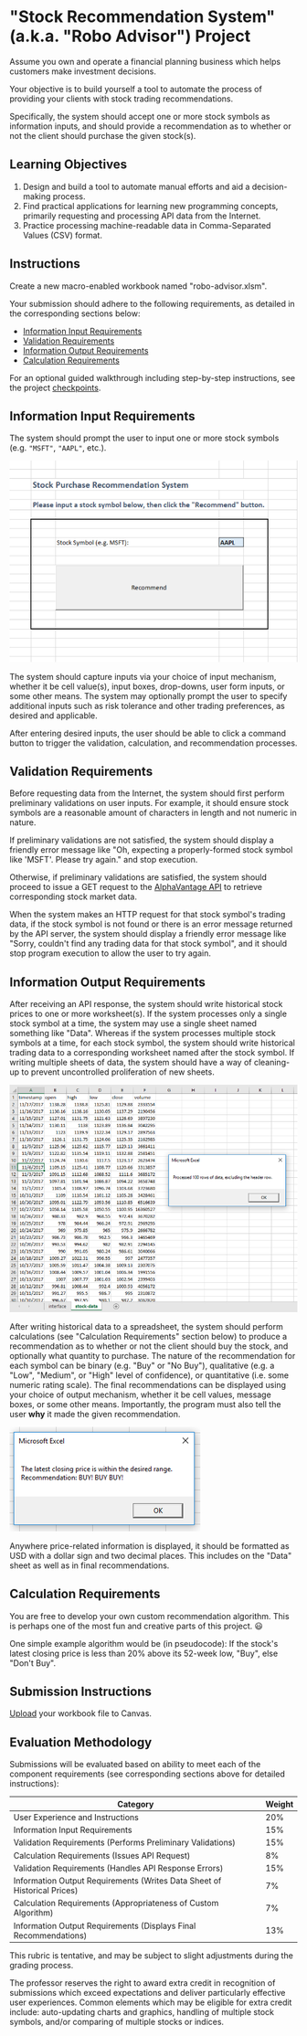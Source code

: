 # "Stock Recommendation System" (a.k.a. "Robo Advisor") Project

Assume you own and operate a financial planning business which helps customers make investment decisions.

Your objective is to build yourself a tool to automate the process of providing your clients with stock trading recommendations.

Specifically, the system should accept one or more stock symbols as information inputs, and should provide a recommendation as to whether or not the client should purchase the given stock(s).

## Learning Objectives

  1. Design and build a tool to automate manual efforts and aid a decision-making process.
  2. Find practical applications for learning new programming concepts, primarily requesting and processing API data from the Internet.
  3. Practice processing machine-readable data in Comma-Separated Values (CSV) format.


## Instructions

Create a new macro-enabled workbook named "robo-advisor.xlsm".

Your submission should adhere to the following requirements, as detailed in the corresponding sections below:

  + [Information Input Requirements](#information-input-requirements)
  + [Validation Requirements](#validation-requirements)
  + [Information Output Requirements](#information-output-requirements)
  + [Calculation Requirements](#calculation-requirements)

For an optional guided walkthrough including step-by-step instructions, see the project [checkpoints](/projects/robo-advisor/checkpoints.md).

## Information Input Requirements

The system should prompt the user to input one or more stock symbols (e.g. `"MSFT"`, `"AAPL"`, etc.).

![an example user interface which prompts the user to input a stock symbol into cell E11 and then press a command button to initiate the recommendation process](/img/projects/robo-advisor/example-interface.png)

The system should capture inputs via your choice of input mechanism, whether it be cell value(s), input boxes, drop-downs, user form inputs, or some other means. The system may optionally prompt the user to specify additional inputs such as risk tolerance and other trading preferences, as desired and applicable.

After entering desired inputs, the user should be able to click a command button to trigger the validation, calculation, and recommendation processes.

## Validation Requirements

Before requesting data from the Internet, the system should first perform preliminary validations on user inputs. For example, it should ensure stock symbols are a reasonable amount of characters in length and not numeric in nature.

If preliminary validations are not satisfied, the system should display a friendly error message like "Oh, expecting a properly-formed stock symbol like 'MSFT'. Please try again." and stop execution.

Otherwise, if preliminary validations are satisfied, the system should proceed to issue a GET request to the [AlphaVantage API](https://www.alphavantage.co/documentation/) to retrieve corresponding stock market data.

When the system makes an HTTP request for that stock symbol's trading data, if the stock symbol is not found or there is an error message returned by the API server, the system should display a friendly error message like "Sorry, couldn't find any trading data for that stock symbol", and it should stop program execution to allow the user to try again.

## Information Output Requirements

After receiving an API response, the system should write historical stock prices to one or more worksheet(s). If the system processes only a single stock symbol at a time, the system may use a single sheet named something like "Data". Whereas if the system processes multiple stock symbols at a time, for each stock symbol, the system should write historical trading data to a corresponding worksheet named after the stock symbol. If writing multiple sheets of data, the system should have a way of cleaning-up to prevent uncontrolled proliferation of new sheets.

![a screenshot of a worksheet full of historical stock prices. it has columns for "timestamp", "open", "high", "low", "close", and "volume". And is has a row of corresponding values for each day.](/img/projects/robo-advisor/example-output-sheet.png)


After writing historical data to a spreadsheet, the system should perform calculations (see "Calculation Requirements" section below) to produce a recommendation as to whether or not the client should buy the stock, and optionally what quantity to purchase. The nature of the recommendation for each symbol can be binary (e.g. "Buy" or "No Buy"), qualitative (e.g. a "Low", "Medium", or "High" level of confidence), or quantitative (i.e. some numeric rating scale). The final recommendations can be displayed using your choice of output mechanism, whether it be cell values, message boxes, or some other means. Importantly, the program must also tell the user **why** it made the given recommendation.

![a screenshot of a message box showing a recommendation for the user to buy the stock](/img/projects/robo-advisor/example-recommendation.png)

Anywhere price-related information is displayed, it should be formatted as USD with a dollar sign and two decimal places. This includes on the "Data" sheet as well as in final recommendations.

## Calculation Requirements

You are free to develop your own custom recommendation algorithm. This is perhaps one of the most fun and creative parts of this project. :smiley:

One simple example algorithm would be (in pseudocode): If the stock's latest closing price is less than 20% above its 52-week low, "Buy", else "Don't Buy".

## Submission Instructions

[Upload](https://georgetown.instructure.com/courses/65741/assignments/165670) your workbook file to Canvas.

## Evaluation Methodology

Submissions will be evaluated based on ability to meet each of the component requirements (see corresponding sections above for detailed instructions):

Category | Weight
--- | ---
User Experience and Instructions | 20%
Information	Input Requirements | 15%
Validation Requirements (Performs Preliminary Validations) | 15%
Calculation Requirements (Issues API Request) | 8%
Validation Requirements (Handles API Response Errors) | 15%
Information	Output Requirements (Writes Data Sheet of Historical Prices) | 7%
Calculation Requirements (Appropriateness of Custom Algorithm) | 7%
Information	Output Requirements (Displays Final Recommendations) | 13%

This rubric is tentative, and may be subject to slight adjustments during the grading process.

The professor reserves the right to award extra credit in recognition of submissions which exceed expectations and deliver particularly effective user experiences. Common elements which may be eligible for extra credit include: auto-updating charts and graphics, handling of multiple stock symbols, and/or comparing of multiple stocks or indices.
